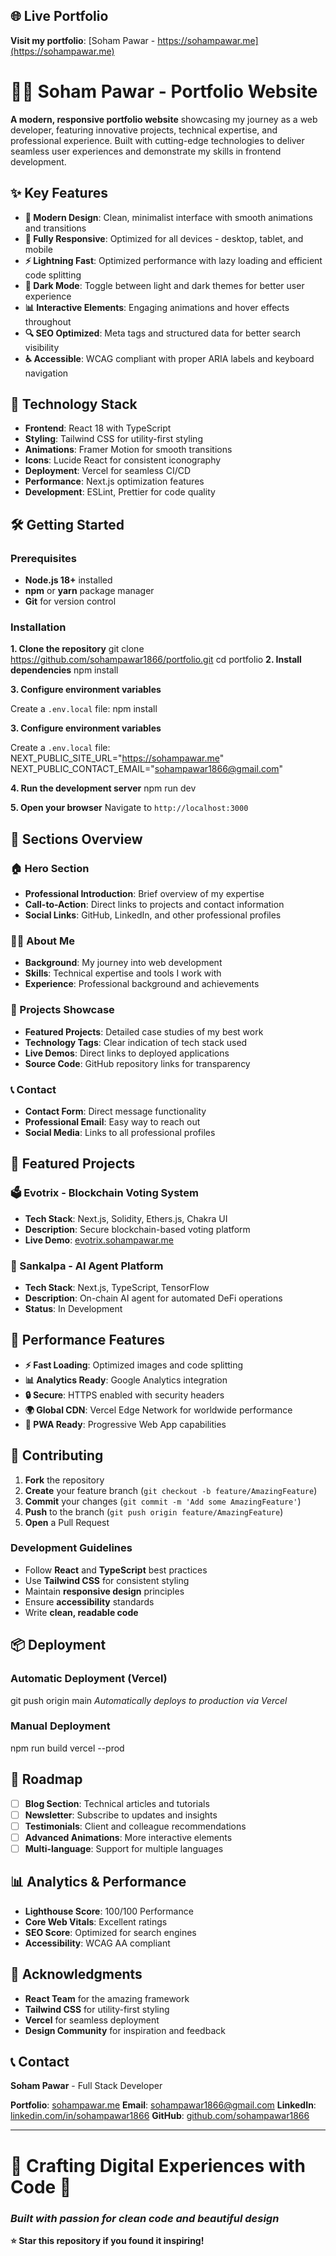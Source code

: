 ## **🌐 Live Portfolio**
**Visit my portfolio**: [Soham Pawar - https://sohampawar.me](https://sohampawar.me)

# **👨‍💻 Soham Pawar - Portfolio Website**

**A modern, responsive portfolio website** showcasing my journey as a web developer, featuring innovative projects, technical expertise, and professional experience. Built with cutting-edge technologies to deliver seamless user experiences and demonstrate my skills in frontend development.

## **✨ Key Features**

- **🎨 Modern Design**: Clean, minimalist interface with smooth animations and transitions
- **📱 Fully Responsive**: Optimized for all devices - desktop, tablet, and mobile
- **⚡ Lightning Fast**: Optimized performance with lazy loading and efficient code splitting
- **🌙 Dark Mode**: Toggle between light and dark themes for better user experience
- **📊 Interactive Elements**: Engaging animations and hover effects throughout
- **🔍 SEO Optimized**: Meta tags and structured data for better search visibility
- **♿ Accessible**: WCAG compliant with proper ARIA labels and keyboard navigation

## **🚀 Technology Stack**

- **Frontend**: React 18 with TypeScript
- **Styling**: Tailwind CSS for utility-first styling
- **Animations**: Framer Motion for smooth transitions
- **Icons**: Lucide React for consistent iconography
- **Deployment**: Vercel for seamless CI/CD
- **Performance**: Next.js optimization features
- **Development**: ESLint, Prettier for code quality

## **🛠️ Getting Started**

### **Prerequisites**

- **Node.js 18+** installed
- **npm** or **yarn** package manager
- **Git** for version control

### **Installation**

**1. Clone the repository**
git clone https://github.com/sohampawar1866/portfolio.git
cd portfolio
**2. Install dependencies**
npm install

**3. Configure environment variables**

Create a `.env.local` file:
npm install

**3. Configure environment variables**

Create a `.env.local` file:
NEXT_PUBLIC_SITE_URL="https://sohampawar.me"
NEXT_PUBLIC_CONTACT_EMAIL="sohampawar1866@gmail.com"

**4. Run the development server**
npm run dev

**5. Open your browser**
Navigate to `http://localhost:3000`

## **📱 Sections Overview**

### **🏠 Hero Section**
- **Professional Introduction**: Brief overview of my expertise
- **Call-to-Action**: Direct links to projects and contact information
- **Social Links**: GitHub, LinkedIn, and other professional profiles

### **👨‍💻 About Me**
- **Background**: My journey into web development
- **Skills**: Technical expertise and tools I work with
- **Experience**: Professional background and achievements

### **💼 Projects Showcase**
- **Featured Projects**: Detailed case studies of my best work
- **Technology Tags**: Clear indication of tech stack used
- **Live Demos**: Direct links to deployed applications
- **Source Code**: GitHub repository links for transparency

### **📞 Contact**
- **Contact Form**: Direct message functionality
- **Professional Email**: Easy way to reach out
- **Social Media**: Links to all professional profiles

## **🎯 Featured Projects**

### **🗳️ Evotrix - Blockchain Voting System**
- **Tech Stack**: Next.js, Solidity, Ethers.js, Chakra UI
- **Description**: Secure blockchain-based voting platform
- **Live Demo**: [evotrix.sohampawar.me](https://evotrix.sohampawar.me)

### **🤖 Sankalpa - AI Agent Platform**
- **Tech Stack**: Next.js, TypeScript, TensorFlow
- **Description**: On-chain AI agent for automated DeFi operations
- **Status**: In Development

## **🔐 Performance Features**

- **⚡ Fast Loading**: Optimized images and code splitting
- **📊 Analytics Ready**: Google Analytics integration
- **🔒 Secure**: HTTPS enabled with security headers
- **🌍 Global CDN**: Vercel Edge Network for worldwide performance
- **📱 PWA Ready**: Progressive Web App capabilities

## **🤝 Contributing**

1. **Fork** the repository
2. **Create** your feature branch (`git checkout -b feature/AmazingFeature`)
3. **Commit** your changes (`git commit -m 'Add some AmazingFeature'`)
4. **Push** to the branch (`git push origin feature/AmazingFeature`)
5. **Open** a Pull Request

### **Development Guidelines**

- Follow **React** and **TypeScript** best practices
- Use **Tailwind CSS** for consistent styling
- Maintain **responsive design** principles
- Ensure **accessibility** standards
- Write **clean, readable code**

## **📦 Deployment**

### **Automatic Deployment (Vercel)**
git push origin main
*Automatically deploys to production via Vercel*

### **Manual Deployment**
npm run build
vercel --prod

## **🔮 Roadmap**

- [ ] **Blog Section**: Technical articles and tutorials
- [ ] **Newsletter**: Subscribe to updates and insights
- [ ] **Testimonials**: Client and colleague recommendations
- [ ] **Advanced Animations**: More interactive elements
- [ ] **Multi-language**: Support for multiple languages

## **📊 Analytics & Performance**

- **Lighthouse Score**: 100/100 Performance
- **Core Web Vitals**: Excellent ratings
- **SEO Score**: Optimized for search engines
- **Accessibility**: WCAG AA compliant

## **🙏 Acknowledgments**

- **React Team** for the amazing framework
- **Tailwind CSS** for utility-first styling
- **Vercel** for seamless deployment
- **Design Community** for inspiration and feedback

## **📞 Contact**

**Soham Pawar** - Full Stack Developer

**Portfolio**: [sohampawar.me](https://sohampawar.me)
**Email**: sohampawar1866@gmail.com
**LinkedIn**: [linkedin.com/in/sohampawar1866](https://linkedin.com/in/sohampawar1866)
**GitHub**: [github.com/sohampawar1866](https://github.com/sohampawar1866)

---

# **🌟 Crafting Digital Experiences with Code** 🚀

### ***Built with passion for clean code and beautiful design***

**⭐ Star this repository if you found it inspiring!**
